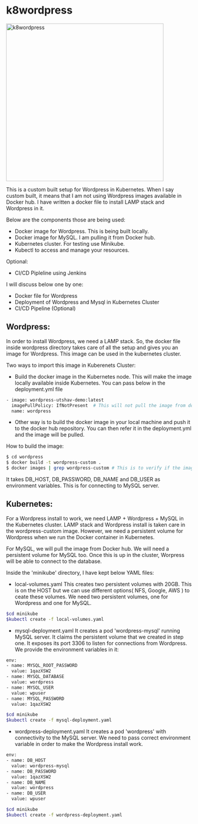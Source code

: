 # k8wordpress

<img width="427" alt="k8wordpress" src="https://user-images.githubusercontent.com/16876746/46309090-03600680-c5d9-11e8-8077-9d5873dd495a.png">

This is a custom built setup for Wordpress in Kubernetes. When I say custom built, it means that I am not using Wordpress images available in Docker hub. I have written a docker file to install LAMP stack and Wordpress in it.

Below are the components those are being used:
- Docker image for Wordpress. This is being built locally.
- Docker image for MySQL. I am pulling it from Docker hub.
- Kubernetes cluster. For testing use Minikube. 
- Kubectl to access and manage your resources. 

Optional:
- CI/CD Pipleline using Jenkins

I will discuss below one by one:
- Docker file for Wordpress
- Deployment of Wordpress and Mysql in Kubernetes Cluster
- CI/CD Pipeline (Optional)

## Wordpress:

In order to install Wordpress, we need a LAMP stack. So, the docker file inside wordpress directory takes care of all the setup and gives you an image for Wordpress. This image can be used in the kubernetes cluster. 

Two ways to import this image in Kuberenets Cluster:
- Build the docker image in the Kubernetes node. This will make the image locally available inside Kubernetes. You can pass below in the deployment.yml file
```sh
- image: wordpress-utshav-demo:latest
  imagePullPolicy: IfNotPresent  # This will not pull the image from docker hub if the image is present locally.
  name: wordpress
```
- Other way is to build the docker image in your local machine and push it to the docker hub repository. You can then refer it in the deployment.yml and the image will be pulled.

How to build the image:
```sh
$ cd wordpress
$ docker build -t wordpress-custom .
$ docker images | grep wordpress-custom # This is to verify if the image was built successfully
```

It takes DB_HOST, DB_PASSWORD, DB_NAME and DB_USER as environment variables. This is for connecting to MySQL server.

## Kubernetes:

For a Wordpress install to work, we need LAMP + Wordpress + MySQL in the Kubernetes cluster. LAMP stack and Wordpress install is taken care in the wordpress-custom image. However, we need a persistent volume for Wordpress when we run the Docker container in Kubernetes.

For MySQL, we will pull the image from Docker hub. We will need a persistent volume for MySQL too. Once this is up in the cluster, Worpress will be able to connect to the database.

Inside the 'minikube' directory, I have kept below YAML files:

- local-volumes.yaml
This creates two persistent volumes with 20GB. This is on the HOST but we can use different options( NFS, Google, AWS ) to ceate these volumes. We need two persistent volumes, one for Wordpress and one for MySQL.

```sh
$cd minikube
$kubectl create -f local-volumes.yaml
```
- mysql-deployment.yaml
It creates a pod 'wordpress-mysql' running MySQL server. It claims the persistent volume that we created in step one. It exposes its port 3306 to listen for connections from Wordpress. We provide the environment variables in it:

```sh
env:
- name: MYSQL_ROOT_PASSWORD
  value: 1qazXSW2
- name: MYSQL_DATABASE
  value: wordpress
- name: MYSQL_USER
  value: wpuser
- name: MYSQL_PASSWORD
  value: 1qazXSW2
```
```sh
$cd minikube
$kubectl create -f mysql-deployment.yaml
```

- wordpress-deployment.yaml
It creates a pod 'wordpress' with connectivity to the MySQL server. We need to pass correct environment variable in order to make the Wordpress install work.

```sh
env:
- name: DB_HOST
  value: wordpress-mysql
- name: DB_PASSWORD
  value: 1qazXSW2
- name: DB_NAME
  value: wordpress
- name: DB_USER
  value: wpuser
```

```sh
$cd minikube
$kubectl create -f wordpress-deployment.yaml
```

